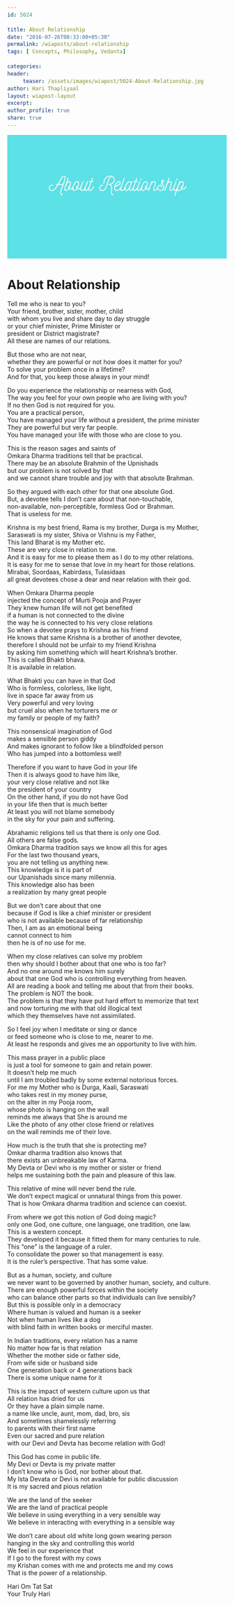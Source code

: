 ```yaml
--- 
id: 5024

title: About Relationship
date: "2016-07-26T08:33:00+05:30"
permalink: /wiaposts/about-relationship
tags: [ Concepts, Philosophy, Vedanta]    

categories: 
header:
     teaser: /assets/images/wiapost/5024-About-Relationship.jpg
author: Hari Thapliyaal 
layout: wiapost-layout
excerpt:  
author_profile: true 
share: true 
---
```


![About Relationship](/assets/images/wiapost/5024-About-Relationship.jpg)     
   
# About Relationship
    
Tell me who is near to you?     
Your friend, brother, sister, mother, child     
with whom you live and share day to day struggle     
or your chief minister, Prime Minister or     
president or District magistrate?     
All these are names of our relations.    
    
But those who are not near,     
whether they are powerful or not how does it matter for you?     
To solve your problem once in a lifetime?     
And for that, you keep those always in your mind!    
    
Do you experience the relationship or nearness with God,     
The way you feel for your own people who are living with you?     
If no then God is not required for you.     
You are a practical person,     
You have managed your life without a president, the prime minister     
They are powerful but very far people.     
You have managed your life with those who are close to you.    
    
This is the reason sages and saints of     
Omkara Dharma traditions tell that be practical.     
There may be an absolute Brahmin of the Upnishads     
but our problem is not solved by that     
and we cannot share trouble and joy with that absolute Brahman.    
    
So they argued with each other for that one absolute God.     
But, a devotee tells I don’t care about that non-touchable,     
non-available, non-perceptible, formless God or Brahman.     
That is useless for me.    
    
Krishna is my best friend, Rama is my brother, Durga is my Mother,     
Saraswati is my sister, Shiva or Vishnu is my Father,     
This land Bharat is my Mother etc.     
These are very close in relation to me.     
And it is easy for me to please them as I do to my other relations.     
It is easy for me to sense that love in my heart for those relations.     
Mirabai, Soordaas, Kabirdass, Tulasidaas     
all great devotees chose a dear and near relation with their god.    
    
When Omkara Dharma people     
injected the concept of Murti Pooja and Prayer     
They knew human life will not get benefited     
if a human is not connected to the divine     
the way he is connected to his very close relations     
So when a devotee prays to Krishna as his friend     
He knows that same Krishna is a brother of another devotee,     
therefore I should not be unfair to my friend Krishna     
by asking him something which will heart Krishna’s brother.     
This is called Bhakti bhava.     
It is available in relation.    
    
What Bhakti you can have in that God     
Who is formless, colorless, like light,     
live in space far away from us     
Very powerful and very loving     
but cruel also when he torturers me or     
my family or people of my faith?    
    
This nonsensical imagination of God     
makes a sensible person giddy     
And makes ignorant to follow like a blindfolded person     
Who has jumped into a bottomless well!    
    
Therefore if you want to have God in your life     
Then it is always good to have him like,     
your very close relative and not like     
the president of your country     
On the other hand, if you do not have God     
in your life then that is much better     
At least you will not blame somebody     
in the sky for your pain and suffering.    
    
Abrahamic religions tell us that there is only one God.     
All others are false gods.     
Omkara Dharma tradition says we know all this for ages     
For the last two thousand years,     
you are not telling us anything new.     
This knowledge is it is part of     
our Upanishads since many millennia.     
This knowledge also has been     
a realization by many great people    
    
But we don’t care about that one     
because if God is like a chief minister or president     
who is not available because of far relationship     
Then, I am as an emotional being     
cannot connect to him     
then he is of no use for me.    
    
When my close relatives can solve my problem     
then why should I bother about that one who is too far?     
And no one around me knows him surely     
about that one God who is controlling everything from heaven.     
All are reading a book and telling me about that from their books.     
The problem is NOT the book.     
The problem is that they have put hard effort to memorize that text     
and now torturing me with that old illogical text     
which they themselves have not assimilated.    
    
So I feel joy when I meditate or sing or dance     
or feed someone who is close to me, nearer to me.     
At least he responds and gives me an opportunity to live with him.    
    
This mass prayer in a public place     
is just a tool for someone to gain and retain power.     
It doesn’t help me much     
until I am troubled badly by some external notorious forces.     
For me my Mother who is Durga, Kaali, Saraswati     
who takes rest in my money purse,     
on the alter in my Pooja room,     
whose photo is hanging on the wall     
reminds me always that She is around me     
Like the photo of any other close friend or relatives     
on the wall reminds me of their love.    
    
How much is the truth that she is protecting me?     
Omkar dharma tradition also knows that     
there exists an unbreakable law of Karma.     
My Devta or Devi who is my mother or sister or friend     
helps me sustaining both the pain and pleasure of this law.    
    
This relative of mine will never bend the rule.     
We don’t expect magical or unnatural things from this power.     
That is how Omkara dharma tradition and science can coexist.    
    
From where we got this notion of God doing magic?     
only one God, one culture, one language, one tradition, one law.     
This is a western concept.     
They developed it because it fitted them for many centuries to rule.     
This “one” is the language of a ruler.     
To consolidate the power so that management is easy.     
It is the ruler’s perspective. That has some value.    
    
But as a human, society, and culture     
we never want to be governed by another human, society, and culture.     
There are enough powerful forces within the society     
who can balance other parts so that individuals can live sensibly?     
But this is possible only in a democracy     
Where human is valued and human is a seeker     
Not when human lives like a dog     
with blind faith in written books or merciful master.    
    
In Indian traditions, every relation has a name     
No matter how far is that relation     
Whether the mother side or father side,     
From wife side or husband side     
One generation back or 4 generations back     
There is some unique name for it    
    
This is the impact of western culture upon us that     
All relation has dried for us     
Or they have a plain simple name.     
a name like uncle, aunt, mom, dad, bro, sis     
And sometimes shamelessly referring     
to parents with their first name     
Even our sacred and pure relation     
with our Devi and Devta has become relation with God!    
    
This God has come in public life.     
My Devi or Devta is my private matter     
I don’t know who is God, nor bother about that.     
My Ista Devata or Devi is not available for public discussion     
It is my sacred and pious relation    
    
We are the land of the seeker     
We are the land of practical people     
We believe in using everything in a very sensible way     
We believe in interacting with everything in a sensible way    
    
We don’t care about old white long gown wearing person     
hanging in the sky and controlling this world     
We feel in our experience that     
If I go to the forest with my cows     
my Krishan comes with me and protects me and my cows     
That is the power of a relationship.    
    
Hari Om Tat Sat    
Your Truly Hari    
